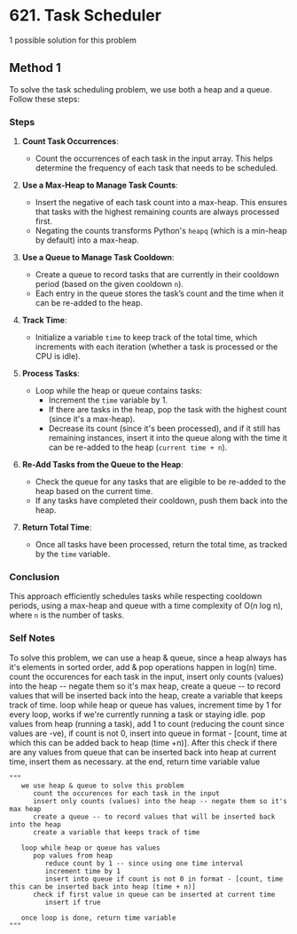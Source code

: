 # 621. Task Scheduler

1 possible solution for this problem  

## Method 1

To solve the task scheduling problem, we use both a heap and a queue. Follow these steps:

### Steps

1. **Count Task Occurrences**:
   - Count the occurrences of each task in the input array. This helps determine the frequency of each task that needs to be scheduled.

2. **Use a Max-Heap to Manage Task Counts**:
   - Insert the negative of each task count into a max-heap. This ensures that tasks with the highest remaining counts are always processed first.
   - Negating the counts transforms Python's `heapq` (which is a min-heap by default) into a max-heap.

3. **Use a Queue to Manage Task Cooldown**:
   - Create a queue to record tasks that are currently in their cooldown period (based on the given cooldown `n`).
   - Each entry in the queue stores the task’s count and the time when it can be re-added to the heap.

4. **Track Time**:
   - Initialize a variable `time` to keep track of the total time, which increments with each iteration (whether a task is processed or the CPU is idle).

5. **Process Tasks**:
   - Loop while the heap or queue contains tasks:
     - Increment the `time` variable by 1.
     - If there are tasks in the heap, pop the task with the highest count (since it's a max-heap).
     - Decrease its count (since it's been processed), and if it still has remaining instances, insert it into the queue along with the time it can be re-added to the heap (`current time + n`).

6. **Re-Add Tasks from the Queue to the Heap**:
   - Check the queue for any tasks that are eligible to be re-added to the heap based on the current time.
   - If any tasks have completed their cooldown, push them back into the heap.

7. **Return Total Time**:
   - Once all tasks have been processed, return the total time, as tracked by the `time` variable.

### Conclusion

This approach efficiently schedules tasks while respecting cooldown periods, using a max-heap and queue with a time complexity of O(n log n), where `n` is the number of tasks.


### Self Notes
To solve this problem, we can use a heap & queue, since a heap always has it's elements in sorted order, add & pop operations happen in log(n) time. count the occurences for each task in the input, insert only counts (values) into the heap -- negate them so it's max heap, create a queue -- to record values that will be inserted back into the heap, create a variable that keeps track of time. loop while heap or queue has values, increment time by 1 for every loop, works if we're currently running a task or staying idle. pop values from heap (running a task), add 1 to count (reducing the count since values are -ve), if count is not 0, insert into queue in format - [count, time at which this can be added back to heap (time +n)]. After this check if there are any values from queue that can be inserted back into heap at current time, insert them as necessary. at the end, return time variable value 


```
"""
   we use heap & queue to solve this problem
      count the occurences for each task in the input
      insert only counts (values) into the heap -- negate them so it's max heap
      create a queue -- to record values that will be inserted back into the heap
      create a variable that keeps track of time

   loop while heap or queue has values
      pop values from heap
         reduce count by 1 -- since using one time interval
         increment time by 1
         insert into queue if count is not 0 in format - [count, time this can be inserted back into heap (time + n)]
      check if first value in queue can be inserted at current time
         insert if true

   once loop is done, return time variable 
"""
```
